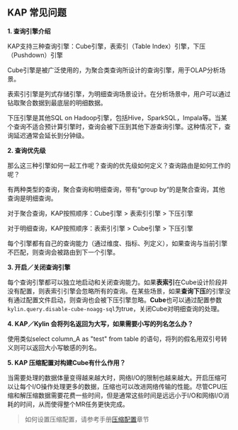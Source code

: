 ## KAP 常见问题

**1. 查询引擎介绍**

KAP支持三种查询引擎：Cube引擎，表索引（Table Index）引擎，下压（Pushdown）引擎

Cube引擎是被广泛使用的，为聚合类查询所设计的查询引擎，用于OLAP分析场景。

表索引引擎是列式存储引擎，为明细查询场景设计。在分析场景中，用户可以通过钻取聚合数据到最底层的明细数据。

下压引擎是其他SQL on Hadoop引擎，包括Hive，SparkSQL，Impala等。当某个查询不适合预计算引擎时，查询会被下压到其他下游查询引擎。这种情况下，查询延迟通常会延长到分钟级。

**2. 查询优先级**

那么这三种引擎如何一起工作呢？查询的优先级如何定义？查询路由是如何工作的呢？

有两种类型的查询，聚合查询和明细查询，带有“group by“的是聚合查询，其他查询是明细查询。

对于聚合查询，KAP按照顺序：Cube引擎 > 表索引引擎 > 下压引擎

对于明细查询，KAP按照顺序：表索引引擎 > Cube引擎 > 下压引擎

每个引擎都有自己的查询能力（通过维度、指标、列定义），如果查询与当前引擎不匹配，则查询会被路由到下一个引擎。

**3. 开启／关闭查询引擎**

每个查询引擎都可以独立地启动和关闭查询能力。如果**表索引**在Cube设计阶段并没有配置，则表索引引擎会忽略所有的查询。在某些场景，如果**查询下压**的引擎没有通过配置文件启动，则查询也会被下压引擎忽略。**Cube**也可以通过配置参数`kylin.query.disable-cube-noagg-sql`为true，关闭Cube对明细查询的处理。

**4. KAP／Kylin 会将列名返回为大写，如果需要小写的列名怎么办？**

使用类似select column_A as "test" from table 的语句，将列的假名用双引号转义则可以返回大小写敏感的列名。

**5. KAP 压缩配置对构建Cube有什么作用？**

当需要处理的数据体量变得越来越大时，网络I/O的限制也越来越大。开启压缩可以让每个I/O操作处理更多的数据，压缩也可以改进网络传输的性能。尽管CPU压缩和解压缩数据需要花费一些时间，但是通常这些时间是远远小于I/O和网络I/O消耗的时间，从而使得整个MR任务更快完成。

>如何设置压缩配置，请参考手册[压缩配置](http://docs.kyligence.io/books/v2.5/zh-cn/config/compression_settings.cn.html)章节